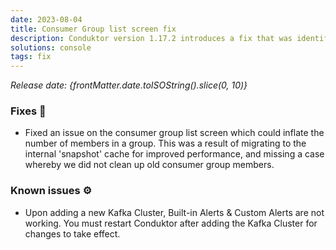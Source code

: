 ```yaml
---
date: 2023-08-04
title: Consumer Group list screen fix
description: Conduktor version 1.17.2 introduces a fix that was identified on the consumer group list screen.
solutions: console
tags: fix
---
```


*Release date: {frontMatter.date.toISOString().slice(0, 10)}*

### Fixes 🔨

- Fixed an issue on the consumer group list screen which could inflate the number of members in a group. This was a result of migrating to the internal 'snapshot' cache for improved performance, and missing a case whereby we did not clean up old consumer group members.

### Known issues ⚙️

- Upon adding a new Kafka Cluster, Built-in Alerts & Custom Alerts are not working. You must restart Conduktor after adding the Kafka Cluster for changes to take effect.
